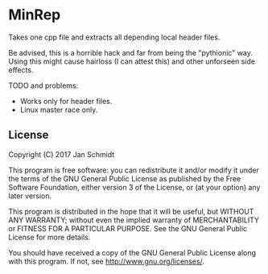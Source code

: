 # MinRep

Takes one cpp file and extracts all depending local header files.

Be advised, this is a horrible hack and far from being the "pythionic"
way. Using this might cause hairloss (I can attest this) and other
unforseen side effects.

TODO and problems:
* Works only for header files.
* Linux master race only.

## License

Copyright (C) 2017  Jan Schmidt

This program is free software: you can redistribute it and/or modify
it under the terms of the GNU General Public License as published by
the Free Software Foundation, either version 3 of the License, or
(at your option) any later version.

This program is distributed in the hope that it will be useful,
but WITHOUT ANY WARRANTY; without even the implied warranty of
MERCHANTABILITY or FITNESS FOR A PARTICULAR PURPOSE.  See the
GNU General Public License for more details.

You should have received a copy of the GNU General Public License
along with this program.  If not, see <http://www.gnu.org/licenses/>.
